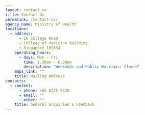 ```yaml
---
layout: contact_us
title: Contact Us
permalink: /contact-us/
agency_name: Ministry of Health
locations:
  - address:
      - 16 College Road
      - College of Medicine Building
      - Singapore 169854
    operating_hours:
      - days: Mon - Fri
        time: 8.30am - 6.00pm
        description: "Weekends and Public Holidays: Closed"
    maps_link: ""
    title: Mailing Address
contacts:
  - content:
      - phone: +65 6325 9220
      - email: ""
      - other: ""
    title: General Enquiries & Feedback
---
```

